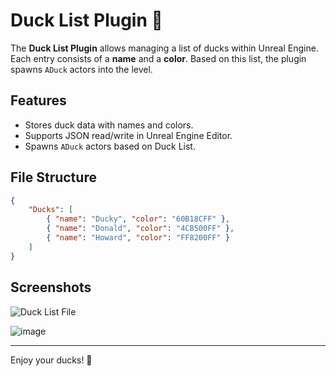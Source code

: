 # Duck List Plugin 🦆

The **Duck List Plugin** allows managing a list of ducks within Unreal Engine. Each entry consists of a **name** and a **color**. Based on this list, the plugin spawns `ADuck` actors into the level.

## Features

- Stores duck data with names and colors.
- Supports JSON read/write in Unreal Engine Editor.
- Spawns `ADuck` actors based on Duck List.

## File Structure

```json
{
    "Ducks": [
        { "name": "Ducky", "color": "60B18CFF" },
        { "name": "Donald", "color": "4CB500FF" },
        { "name": "Howard", "color": "FF8200FF" }
    ]
}
```

## Screenshots

![Duck List File](https://github.com/user-attachments/assets/9b2461e6-4e61-4387-9a89-d244316b9489)

![image](https://github.com/user-attachments/assets/a35805c3-2ff9-41a7-a7f6-d087aa34fa4d)

---

Enjoy your ducks! 🦆
